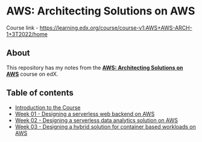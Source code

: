 # AWS: Architecting Solutions on AWS
Course link - https://learning.edx.org/course/course-v1:AWS+AWS-ARCH-1+3T2022/home

## About
This repository has my notes from the [__AWS: Architecting Solutions on AWS__](https://learning.edx.org/course/course-v1:AWS+AWS-ARCH-1+3T2022/home) course on edX.

## Table of contents
- [Introduction to the Course](./introduction-to-the-course.md)
- [Week 01 - Designing a serverless web backend on AWS](./week-01-designing-a-serverless-web-backend-on-aws.md)
- [Week 02 - Designing a serverless data analytics solution on AWS](./week-02-designing-a-serverless-data-analytics-solution-on-aws.md)
- [Week 03 - Designing a hybrid solution for container based workloads on AWS](./week-03-designing-a-hybrid-solution-for-container-based-workloads-on-aws.md)